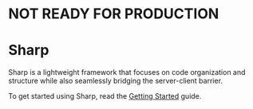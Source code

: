 # NOT READY FOR PRODUCTION

# Sharp

Sharp is a lightweight framework that focuses on code organization and structure while also seamlessly bridging the server-client barrier.

To get started using Sharp, read the [Getting Started](#getting-started) guide.